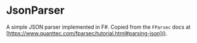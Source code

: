 # JsonParser
A simple JSON parser implemented in F#. Copied from the `FParsec` docs at [https://www.quanttec.com/fparsec/tutorial.html#parsing-json]().
